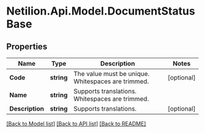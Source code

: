 # Netilion.Api.Model.DocumentStatusBase
## Properties

Name | Type | Description | Notes
------------ | ------------- | ------------- | -------------
**Code** | **string** | The value must be unique. Whitespaces are trimmed. | [optional] 
**Name** | **string** | Supports translations. Whitespaces are trimmed. | 
**Description** | **string** | Supports translations. | [optional] 

[[Back to Model list]](../README.md#documentation-for-models) [[Back to API list]](../README.md#documentation-for-api-endpoints) [[Back to README]](../README.md)

